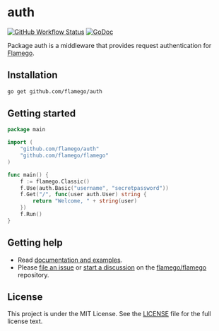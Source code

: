 # auth

[![GitHub Workflow Status](https://img.shields.io/github/workflow/status/flamego/auth/Go?logo=github&style=for-the-badge)](https://github.com/flamego/auth/actions?query=workflow%3AGo)
[![GoDoc](https://img.shields.io/badge/GoDoc-Reference-blue?style=for-the-badge&logo=go)](https://pkg.go.dev/github.com/flamego/auth?tab=doc)

Package auth is a middleware that provides request authentication for [Flamego](https://github.com/flamego/flamego).

## Installation

```zsh
go get github.com/flamego/auth
```

## Getting started

```go
package main

import (
	"github.com/flamego/auth"
	"github.com/flamego/flamego"
)

func main() {
	f := flamego.Classic()
	f.Use(auth.Basic("username", "secretpassword"))
	f.Get("/", func(user auth.User) string {
		return "Welcome, " + string(user)
	})
	f.Run()
}
```

## Getting help

- Read [documentation and examples](https://flamego.dev/middleware/auth.html).
- Please [file an issue](https://github.com/flamego/flamego/issues) or [start a discussion](https://github.com/flamego/flamego/discussions) on the [flamego/flamego](https://github.com/flamego/flamego) repository.

## License

This project is under the MIT License. See the [LICENSE](LICENSE) file for the full license text.
